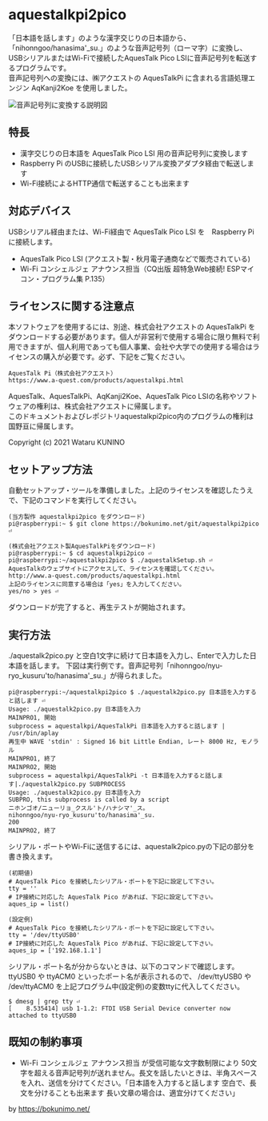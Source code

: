 # aquestalkpi2pico

「日本語を話します」のような漢字交じりの日本語から、「nihonngoo/hanasima'_su.」のような音声記号列（ローマ字）に変換し、USBシリアルまたはWi-Fiで接続したAquesTalk Pico LSIに音声記号列を転送するプログラムです。  
音声記号列への変換には、㈱アクエストの AquesTalkPi に含まれる言語処理エンジン AqKanji2Koe を使用しました。

![音声記号列に変換する説明図](http://git.bokunimo.com/aquestalkpi2pico/fig_aquestalk2pico.jpg)

## 特長

- 漢字交じりの日本語を AquesTalk Pico LSI 用の音声記号列に変換します  
- Raspberry Pi のUSBに接続したUSBシリアル変換アダプタ経由で転送します  
- Wi-Fi接続によるHTTP通信で転送することも出来ます  

## 対応デバイス

USBシリアル経由または、Wi-Fi経由で AquesTalk Pico LSI を　Raspberry Piに接続します。  

- AquesTalk Pico LSI (アクエスト製・秋月電子通商などで販売されている)  
- Wi-Fi コンシェルジェ アナウンス担当（CQ出版 超特急Web接続! ESPマイコン・プログラム集 P.135）

## ライセンスに関する注意点

本ソフトウェアを使用するには、別途、株式会社アクエストの AquesTalkPi をダウンロードする必要があります。個人が非営利で使用する場合に限り無料で利用できますが、個人利用であっても個人事業、会社や大学での使用する場合はライセンスの購入が必要です。必ず、下記をご覧ください。  

	AquesTalk Pi（株式会社アクエスト）  
	https://www.a-quest.com/products/aquestalkpi.html  

AquesTalk、AquesTalkPi、AqKanji2Koe、AquesTalk Pico LSIの名称やソフトウェアの権利は、株式会社アクエストに帰属します。  
このドキュメントおよびレポジトリaquestalkpi2pico内のプログラムの権利は国野亘に帰属します。  

Copyright (c) 2021 Wataru KUNINO  

## セットアップ方法

自動セットアップ・ツールを準備しました。上記のライセンスを確認したうえで、下記のコマンドを実行してください。  

	(当方製作 aquestalkpi2pico をダウンロード)  
	pi@raspberrypi:~ $ git clone https://bokunimo.net/git/aquestalkpi2pico ⏎  
	
	(株式会社アクエスト製AquesTalkPiをダウンロード)  
	pi@raspberrypi:~ $ cd aquestalkpi2pico ⏎  
	pi@raspberrypi:~/aquestalkpi2pico $ ./aquestalkSetup.sh ⏎  
	AquesTalkのウェブサイトにアクセスして、ライセンスを確認してください。  
	http://www.a-quest.com/products/aquestalkpi.html  
	上記のライセンスに同意する場合は「yes」を入力してください。  
	yes/no > yes ⏎  

ダウンロードが完了すると、再生テストが開始されます。  

## 実行方法

./aquestalk2pico.py と空白1文字に続けて日本語を入力し、Enterで入力した日本語を話します。
下図は実行例です。音声記号列「nihonngoo/nyu-ryo_kusuru'to/hanasima'_su.」が得られました。

	pi@raspberrypi:~/aquestalkpi2pico $ ./aquestalk2pico.py 日本語を入力すると話します ⏎  
	Usage: ./aquestalk2pico.py 日本語を入力  
	MAINPRO1, 開始  
	subprocess = aquestalkpi/AquesTalkPi 日本語を入力すると話します | /usr/bin/aplay  
	再生中 WAVE 'stdin' : Signed 16 bit Little Endian, レート 8000 Hz, モノラル  
	MAINPRO1, 終了  
	MAINPRO2, 開始  
	subprocess = aquestalkpi/AquesTalkPi -t 日本語を入力すると話します|./aquestalk2pico.py SUBPROCESS  
	Usage: ./aquestalk2pico.py 日本語を入力  
	SUBPRO, this subprocess is called by a script  
	ニホンゴオ/ニューリョ_クスル'ト/ハナシマ'_ス。  
	nihonngoo/nyu-ryo_kusuru'to/hanasima'_su.  
	200  
	MAINPRO2, 終了  

シリアル・ポートやWi-Fiに送信するには、aquestalk2pico.pyの下記の部分を書き換えます。  

	(初期値)
	# AquesTalk Pico を接続したシリアル・ポートを下記に設定して下さい。  
	tty = ''  
	# IP接続に対応した AquesTalk Pico があれば、下記に設定して下さい。 
	aques_ip = list()  
	
	(設定例)  
	# AquesTalk Pico を接続したシリアル・ポートを下記に設定して下さい。  
	tty = '/dev/ttyUSB0'  
	# IP接続に対応した AquesTalk Pico があれば、下記に設定して下さい。  
	aques_ip = ['192.168.1.1']  

シリアル・ポート名が分からないときは、以下のコマンドで確認します。ttyUSB0 や ttyACM0 といったポート名が表示されるので、 /dev/ttyUSB0 や /dev/ttyACM0 を上記プログラム中(設定例)の変数ttyに代入してください。  

	$ dmesg | grep tty ⏎  
	[    8.535414] usb 1-1.2: FTDI USB Serial Device converter now attached to ttyUSB0  

## 既知の制約事項

- Wi-Fi コンシェルジェ アナウンス担当 が受信可能な文字数制限により 50文字を超える音声記号列が送れません。長文を話したいときは、半角スペースを入れ、送信を分けてください。「日本語を入力すると話します 空白で、長文を分けることも出来ます 長い文章の場合は、適宜分けてください」

by <https://bokunimo.net/>  
